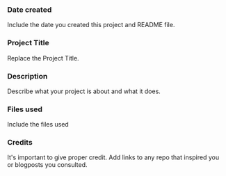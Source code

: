 ### Date created
Include the date you created this project and README file.

### Project Title
Replace the Project Title.

### Description
Describe what your project is about and what it does.

### Files used
Include the files used

### Credits
It's important to give proper credit. Add links to any repo that inspired you or blogposts you consulted.

